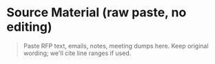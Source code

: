 # Source Material (raw paste, no editing)

> Paste RFP text, emails, notes, meeting dumps here.
> Keep original wording; we'll cite line ranges if used.